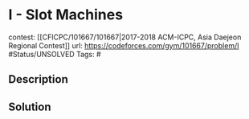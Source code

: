 # I - Slot Machines

contest: [[CFICPC/101667/101667|2017-2018 ACM-ICPC, Asia Daejeon Regional Contest]]
url: https://codeforces.com/gym/101667/problem/I
#Status/UNSOLVED
Tags: #

## Description

## Solution

